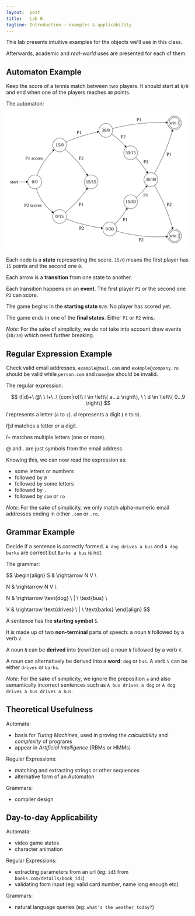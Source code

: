 ```yaml
---
layout:  post
title:   Lab 0
tagline: Introduction — examples & applicability
---
```



This lab presents intuitive examples for the objects we'll use in this class.

Afterwards, academic and *real-world* uses are presented for each of them.



## Automaton Example

Keep the score of a tennis match between two players. It should start at `0/0` and end when one of the players reaches `40` points.

The automaton:

![tennis_automaton](assets/tennis_automaton.svg)

Each node is a **state** representing the score. `15/0` means the first player has `15` points and the second one `0`.

Each arrow is a **transition** from one state to another.

Each transition happens on an **event**. The first player `P1`  or the second one `P2` can score.

The game begins in the **starting state** `0/0`. No player has scored yet.

The game ends in one of the **final states**. Either `P1` or `P2` wins.



*Note:* For the sake of simplicity, we do not take into account draw events (`30/30`) which need further breaking.





## Regular Expression Example

Check valid email addresses. `example@mail.com` and `ex4mple@company.ro` should be valid while `person.com` and `name@me` should be invalid.

The regular expression:

$$
(l|d)+\ @\ \ l+\ .\ (com|ro)\\
l \in \left\{ a…z \right\}, \ \ d \in \left\{ 0…9 \right\}
$$

$l$ represents a letter (`a` to `z`).  $d$ represents a digit ( `0` to `9`).

$l\|d$ matches a letter *or* a digit.

$l+$ matches multiple letters (one or more).

$@$ and $.$ are just symbols from the email address.

Knowing this, we can now read the expression as:

- some letters or numbers
- followed by `@`
- followed by some letters
- followed by `.`
- followed by `com` or `ro`




*Note*: For the sake of simplicity, we only match alpha-numeric email addresses ending in either `.com` or `.ro`.



## Grammar Example

Decide if a sentence is correctly formed. `A dog drives a bus` and `A dog barks`  are correct but `Barks a bus` is not.

The grammar:

$$
\begin{align}
S & \rightarrow N V \\

N & \rightarrow N V \\

N & \rightarrow \text{dog} \ | \ \text{bus} \\

V & \rightarrow \text{drives} \ | \ \text{barks}
\end{align}
$$

A sentence has the **starting symbol** `S`.

It is made up of two **non-terminal** parts of speech: a noun `N` followed by a verb `V`.

A noun `N` can be **derived** into (rewritten as) a noun `N` followed by a verb `V`.

A noun can alternatively be derived into a **word**: `dog` or `bus`. A verb `V` can be either `drives` or `barks`.



*Note:* For the sake of simplicity, we ignore the preposition `a` and also semantically incorrect sentences such as `A bus drives a dog` or `A dog drives a bus drives a bus`.



## Theoretical Usefulness

Automata:

- basis for *Turing Machines*, used in proving the *calculability* and *complexity* of programs
- appear in *Artificial Intelligence* (RBMs or HMMs)

Regular Expressions:

- matching and extracting strings or other sequences
- alternative form of an Automaton

Grammars:

- compiler design



## Day-to-day Applicability

Automata:

- video game states
- character animation

Regular Expressions:

- extracting parameters from an url (eg: `id3` from `books.com/details/book_id3`)
- validating form input (eg: valid card number, name long enough etc)

Grammars:

- natural language queries (eg: `what's the weather today?`)
